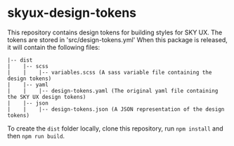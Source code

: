 # skyux-design-tokens

This repository contains design tokens for building styles for SKY UX. The tokens are stored in 'src/design-tokens.yml' When this package is released, it will contain the following files:

```
|-- dist
|    |-- scss
|    |    |-- variables.scss (A sass variable file containing the design tokens)
|    |-- yaml
|    |    |-- design-tokens.yaml (The original yaml file containing the SKY UX design tokens)
|    |-- json
|    |    |-- design-tokens.json (A JSON representation of the design tokens)
```

To create the `dist` folder locally, clone this repository, run `npm install` and then `npm run build`.